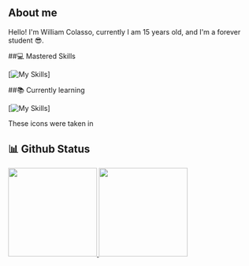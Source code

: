 ## About me
Hello! I'm William Colasso, currently I am 15 years old, and I'm a forever student 😎.

##💻 Mastered Skills

[![My Skills](https://skillicons.dev/icons?i=vscode,discord,github,ps,ai,svg&theme=dark)]


##📚 Currently learning

 [![My Skills](https://skillicons.dev/icons?i=arch,arduino,css,js,html,git&theme=dark)]

<p>These icons were taken in<a href="https://skillicons.dev"></a></p>


## 📊 Github Status

<table>
 <a href="https://github.com/William-Colasso">
  <img height="180em" src="https://github-readme-stats.vercel.app/api?username=William-Colasso&show_icons=true&theme=tokyonight&include_all_commits=true&count_private=true"/>
  <img height="180em" src="https://github-readme-stats.vercel.app/api/top-langs/?username=William-Colasso&layout=compact&langs_count=6&theme=tokyonight"/>
</table>
